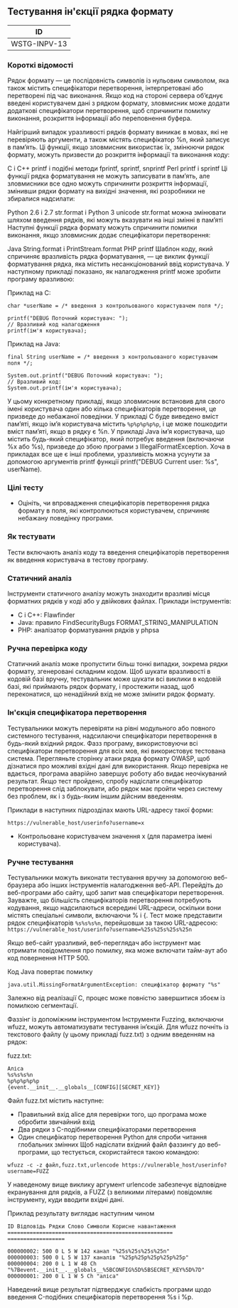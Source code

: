 ## Тестування ін'єкції рядка формату
| ID |
|---|
| WSTG-INPV-13 |
### Короткі відомості
Рядок формату — це послідовність символів із нульовим символом, яка також містить специфікатори перетворення, інтерпретовані або перетворені під час виконання. Якщо код на стороні сервера об’єднує введені користувачем дані з рядком формату, зловмисник може додати додаткові специфікатори перетворення, щоб спричинити помилку виконання, розкриття інформації або переповнення буфера.

Найгірший випадок уразливості рядків формату виникає в мовах, які не перевіряють аргументи, а також містять специфікатор %n, який записує в пам’ять. Ці функції, якщо зловмисник використає їх, змінюючи рядок формату, можуть призвести до розкриття інформації та виконання коду:

C і C++ printf і подібні методи fprintf, sprintf, snprintf
Perl printf і sprintf
Ці функції рядка форматування не можуть записувати в пам’ять, але зловмисники все одно можуть спричинити розкриття інформації, змінивши рядки формату на вихідні значення, які розробники не збиралися надсилати:

Python 2.6 і 2.7 str.format і Python 3 unicode str.format можна змінювати шляхом введення рядків, які можуть вказувати на інші змінні в пам’яті
Наступні функції рядка формату можуть спричинити помилки виконання, якщо зловмисник додає специфікатори перетворення:

Java String.format і PrintStream.format
PHP printf
Шаблон коду, який спричиняє вразливість рядка форматування, — це виклик функції форматування рядка, яка містить несанкціонований ввід користувача. У наступному прикладі показано, як налагодження printf може зробити програму вразливою:

Приклад на C:
```
char *userName = /* введення з контрольованого користувачем поля */;

printf("DEBUG Поточний користувач: ");
// Вразливий код налагодження
printf(ім'я користувача);
```
Приклад на Java:
```
final String userName = /* введення з контрольованого користувачем поля */;

System.out.printf("DEBUG Поточний користувач: ");
// Вразливий код:
System.out.printf(ім'я користувача);
```
У цьому конкретному прикладі, якщо зловмисник встановив для свого імені користувача один або кілька специфікаторів перетворення, це призведе до небажаної поведінки. У прикладі C буде виведено вміст пам’яті, якщо ім’я користувача містить ```%p%p%p%p%p```, і це може пошкодити вміст пам’яті, якщо в рядку є %n. У прикладі Java ім’я користувача, що містить будь-який специфікатор, який потребує введення (включаючи %x або %s), призведе до збою програми з IllegalFormatException. Хоча в прикладах все ще є інші проблеми, уразливість можна усунути за допомогою аргументів printf функції printf("DEBUG Current user: %s", userName).

### Цілі тесту
- Оцініть, чи впровадження специфікаторів перетворення рядка формату в поля, які контролюються користувачем, спричиняє небажану поведінку програми.
### Як тестувати
Тести включають аналіз коду та введення специфікаторів перетворення як введення користувача в тестову програму.

### Статичний аналіз
Інструменти статичного аналізу можуть знаходити вразливі місця форматних рядків у коді або у двійкових файлах. Приклади інструментів:

- C і C++: Flawfinder
- Java: правило FindSecurityBugs FORMAT_STRING_MANIPULATION
- PHP: аналізатор форматування рядків у phpsa
### Ручна перевірка коду
Статичний аналіз може пропустити більш тонкі випадки, зокрема рядки формату, згенеровані складним кодом. Щоб шукати вразливості в кодовій базі вручну, тестувальник може шукати всі виклики в кодовій базі, які приймають рядок формату, і простежити назад, щоб переконатися, що ненадійний вхід не може змінити рядок формату.

### Ін'єкція специфікатора перетворення
Тестувальники можуть перевіряти на рівні модульного або повного системного тестування, надсилаючи специфікатори перетворення в будь-який вхідний рядок. Фазз програму, використовуючи всі специфікатори перетворення для всіх мов, які використовує тестована система. Перегляньте сторінку атаки рядка формату OWASP, щоб дізнатися про можливі вхідні дані для використання. Якщо перевірка не вдається, програма аварійно завершує роботу або видає неочікуваний результат. Якщо тест пройдено, спробу надіслати специфікатор перетворення слід заблокувати, або рядок має пройти через систему без проблем, як і з будь-яким іншим дійсним введенням.

Приклади в наступних підрозділах мають URL-адресу такої форми:

```https://vulnerable_host/userinfo?username=x```

- Контрольоване користувачем значення x (для параметра імені користувача).
### Ручне тестування
Тестувальники можуть виконати тестування вручну за допомогою веб-браузера або інших інструментів налагодження веб-API. Перейдіть до веб-програми або сайту, щоб запит мав специфікатори перетворення. Зауважте, що більшість специфікаторів перетворення потребують кодування, якщо надсилаються всередині URL-адреси, оскільки вони містять спеціальні символи, включаючи % і {. Тест може представити рядок специфікаторів ```%s%s%s%n```, перейшовши за такою URL-адресою:
```https://vulnerable_host/userinfo?username=%25s%25s%25s%25n```

Якщо веб-сайт уразливий, веб-переглядач або інструмент має отримати повідомлення про помилку, яка може включати тайм-аут або код повернення HTTP 500.

Код Java повертає помилку

```java.util.MissingFormatArgumentException: специфікатор формату "%s"```

Залежно від реалізації C, процес може повністю завершитися збоєм із помилкою сегментації.

Фаззінг із допоміжним інструментом
Інструменти Fuzzing, включаючи wfuzz, можуть автоматизувати тестування ін’єкцій. Для wfuzz почніть із текстового файлу (у цьому прикладі fuzz.txt) з одним введенням на рядок:

fuzz.txt:
```
Аліса
%s%s%s%n
%p%p%p%p%p
{event.__init__.__globals__[CONFIG][SECRET_KEY]}
```
Файл fuzz.txt містить наступне:

- Правильний вхід alice для перевірки того, що програма може обробити звичайний вхід
- Два рядки з C-подібними специфікаторами перетворення
- Один специфікатор перетворення Python для спроби читання глобальних змінних
Щоб надіслати вхідний файл фаззингу до веб-програми, що тестується, скористайтеся такою командою:

```wfuzz -c -z файл,fuzz.txt,urlencode https://vulnerable_host/userinfo?username=FUZZ```

У наведеному вище виклику аргумент urlencode забезпечує відповідне екранування для рядків, а FUZZ (з великими літерами) повідомляє інструменту, куди вводити вхідні дані.

Приклад результату виглядає наступним чином
```
ID Відповідь Рядки Слово Символи Корисне навантаження
==================================================== ==================

000000002: 500 0 L 5 W 142 канал "%25s%25s%25s%25n"
000000003: 500 0 L 5 W 137 каналів "%25p%25p%25p%25p%25p"
000000004: 200 0 L 1 W 48 Ch "%7Bevent.__init__.__globals__%5BCONFIG%5D%5BSECRET_KEY%5D%7D"
000000001: 200 0 L 1 W 5 Ch "аліса"
```
Наведений вище результат підтверджує слабкість програми щодо введення C-подібних специфікаторів перетворення %s і %p.
